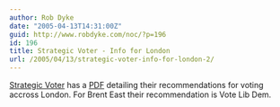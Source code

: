 ```yaml
---
author: Rob Dyke
date: "2005-04-13T14:31:00Z"
guid: http://www.robdyke.com/noc/?p=196
id: 196
title: Strategic Voter - Info for London
url: /2005/04/13/strategic-voter-info-for-london-2/
---
```

[Strategic Voter](http://strategicvoter.org.uk) has a [PDF](http://strategicvoter.org.uk/download/LSV_leaflet.pdf) detailing their recommendations for voting accross London. For Brent East their recommendation is Vote Lib Dem.